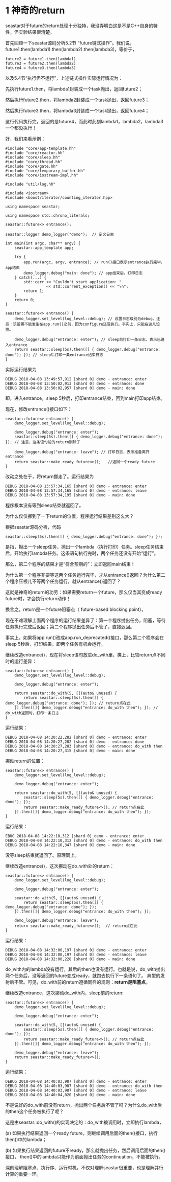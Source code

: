 # 1 神奇的return

seastar对于future的return处理十分独特，我没弄明白这是不是C++自身的特性，但实验结果很清楚。

首先回顾一下seastar源码分析5.2节 “future链式操作”。我们说， future1.then(lambda1).then(lambda2).then(lambda3)，等价于，

	future2 = future1.then(lambda1)
	future3 = future2.then(lambda2)
	future4 = future3.then(lambda3)

以及5.4节“执行但不运行”，上述链式操作实际运行情况为：

先执行future1.then，将lambda1封装成一个task抛出，返回future2；

然后执行future2.then，将lambda2封装成一个task抛出，返回future3；

然后执行future3.then，将lambda3封装成一个task抛出，返回future4；

这行代码执行完，返回的是future4，而此时此刻lambda1，lambda2，lambda3一个都没执行！

好，我们来看示例：

	#include "core/app-template.hh"
	#include "core/reactor.hh"
	#include "core/sleep.hh"
	#include "core/thread.hh"
	#include "core/gate.hh"
	#include "core/temporary_buffer.hh"
	#include "core/iostream-impl.hh"
	
	#include "util/log.hh"
	
	#include <iostream>
	#include <boost/iterator/counting_iterator.hpp>
	
	using namespace seastar;
	
	using namespace std::chrono_literals;
	
	seastar::future<> entrance();
	
	seastar::logger demo_logger("demo");  // 定义日志
	
	int main(int argc, char** argv) {
	    seastar::app_template app;
	
	    try {
	        app.run(argc, argv, entrance); // run()接口表示entrance执行完毕，app结束
	        demo_logger.debug("main: done"); // app结束后，打印日志
	    } catch(...) {
	        std::cerr << "Couldn't start application: "
	                  << std::current_exception() << "\n";
	        return 1;
	    }
	    return 0;
	}
	
	seastar::future<> entrance() {
	    demo_logger.set_level(log_level::debug); // 设置日志级别为debug。注意：该设置不能发生在app.run()之前，因为configure还没执行。事实上，只能在这儿设置。
	
	    demo_logger.debug("entrance: enter"); // sleep前打印一条日志，表示已进入entrance
	    return seastar::sleep(5s).then([] { demo_logger.debug("entrance: done"); }); // sleep后打印一条entrance结束日志
	}
	
实际运行结果为
	
	DEBUG 2018-04-08 13:49:57,912 [shard 0] demo - entrance: enter
	DEBUG 2018-04-08 13:50:02,913 [shard 0] demo - entrance: done
	DEBUG 2018-04-08 13:50:02,957 [shard 0] demo - main: done

即，进入entrance，sleep 5秒后，打印entrance结束，回到main打印app结束。 

现在，修改entrance()接口如下：

	seastar::future<> entrance() {
	    demo_logger.set_level(log_level::debug);
	
	    demo_logger.debug("entrance: enter");
	    seastar::sleep(5s).then([] { demo_logger.debug("entrance: done"); }); // 注意，这条语句前的return删除了
	
	    demo_logger.debug("entrance: leave"); // 打印日志，表示准备离开entrance
	    return seastar::make_ready_future<>();   //返回一个ready future 
	}

改动之处在于，将return挪走了。运行结果为
	
	DEBUG 2018-04-08 13:57:34,165 [shard 0] demo - entrance: enter
	DEBUG 2018-04-08 13:57:34,165 [shard 0] demo - entrance: leave
	DEBUG 2018-04-08 13:57:34,195 [shard 0] demo - main: done

程序根本没有等到sleep结束就返回了。

为什么仅仅挪到了一下return的位置，程序运行结果差别这么大？

根据seastar源码分析，代码
	
	seastar::sleep(5s).then([] { demo_logger.debug("entrance: done"); });

是指，抛出一个sleep任务，抛出一个lambda（执行打印）任务。sleep任务结束后，开始执行lambda任务。这条语句执行完时，两个任务还没有开始“运行”。

那么，第二个程序的结果才是“符合预期的”：立即返回main结束！

为什么第一个程序非要等这两个任务运行完毕，才从entrance()返回？为什么第二个程序压根儿不等两个任务运行，就从entrance()返回了？

这就是神奇的return的功劳：如果需要return一个future，那么仅当其变成ready future时，才会执行return动作！

换言之，return是一个future阻塞点（ future-based blocking point）。

现在不难理解上面两个程序的运行结果差异了：第一个程序抛出任务，阻塞，等待任务执行完成后返回；第二个程序抛出任务后不管了，直接返回。

事实上，如果将app.run()改成app.run\_deprecated()接口，那么第二个程序会在sleep 5秒后，打印结果，即两个任务有机会运行。

继续改造entrance()，现在将sleep语句放进do_with里，类上，比较return点不同时的运行差异：

	seastar::future<> entrance() {
	    demo_logger.set_level(log_level::debug);
	
	    demo_logger.debug("entrance: enter");
	    
	    return seastar::do_with(5, [](auto& unused) {
	        return seastar::sleep(5s).then([] { demo_logger.debug("entrance: done"); }); // return点在此
	    }).then([]{ demo_logger.debug("entrance: do_with then"); }); // do_with返回时，打印一条日志
	}

运行结果：

	DEBUG 2018-04-08 14:20:22,282 [shard 0] demo - entrance: enter
	DEBUG 2018-04-08 14:20:27,282 [shard 0] demo - entrance: done
	DEBUG 2018-04-08 14:20:27,283 [shard 0] demo - entrance: do_with then
	DEBUG 2018-04-08 14:20:27,315 [shard 0] demo - main: done

挪动return的位置：

	seastar::future<> entrance() {
	    demo_logger.set_level(log_level::debug);
	
	    demo_logger.debug("entrance: enter");
	    
	    return seastar::do_with(5, [](auto& unused) {
	        seastar::sleep(5s).then([] { demo_logger.debug("entrance: done"); });
	        return seastar::make_ready_future<>(); // return点在此
	    }).then([]{ demo_logger.debug("entrance: do_with then"); });
	}

运行结果：

	EBUG 2018-04-08 14:22:10,312 [shard 0] demo - entrance: enter
	DEBUG 2018-04-08 14:22:10,312 [shard 0] demo - entrance: do_with then
	DEBUG 2018-04-08 14:22:10,347 [shard 0] demo - main: done

没等sleep结束就返回了。原理同上。

继续改造entrance()，这次挪动在do\_with处的return：
	
	seastar::future<> entrance() {
	    demo_logger.set_level(log_level::debug);
	
	    demo_logger.debug("entrance: enter");
	
	    seastar::do_with(5, [](auto& unused) {
	        return seastar::sleep(5s).then([] { demo_logger.debug("entrance: done"); });
	    }).then([]{ demo_logger.debug("entrance: do_with then"); });
	
	    demo_logger.debug("entrance: leave");
	    return seastar::make_ready_future<>();  // return点在此
	}

运行结果：

	DEBUG 2018-04-08 14:32:00,197 [shard 0] demo - entrance: enter
	DEBUG 2018-04-08 14:32:00,197 [shard 0] demo - entrance: leave
	DEBUG 2018-04-08 14:32:00,228 [shard 0] demo - main: done

do\_with内的lambda没有运行，其后的then也没有运行。也就是说，do\_with抛出两个任务后，没等返回的future变成ready，就跑去执行下一条语句了。
典型的发射后不管。可见，do\_with前的return遵循同样的规则：**return是阻塞点**。 

继续改造entrance，这次挪动do\_with内，sleep前的return:

	seastar::future<> entrance() {
	    demo_logger.set_level(log_level::debug);
	
	    demo_logger.debug("entrance: enter");
	
	    seastar::do_with(5, [](auto& unused) {
	        seastar::sleep(5s).then([] { demo_logger.debug("entrance: done"); });
	        return seastar::make_ready_future<>(); // return点在此
	    }).then([]{ demo_logger.debug("entrance: do_with then"); });
	
	    demo_logger.debug("entrance: leave");
	    return seastar::make_ready_future<>();
	}

运行结果：

	DEBUG 2018-04-08 14:40:03,987 [shard 0] demo - entrance: enter
	DEBUG 2018-04-08 14:40:03,987 [shard 0] demo - entrance: do_with then
	DEBUG 2018-04-08 14:40:03,987 [shard 0] demo - entrance: leave
	DEBUG 2018-04-08 14:40:04,020 [shard 0] demo - main: done

不是说好的do\_with前没有return，抛出两个任务后不管了吗？为什么do\_with后的then这个任务被执行了呢？

这是由seastar::do\_with()的实现决定的：do\_with被调用时，立即执行lambda，

(a) 如果执行结果返回一个ready future，则继续调用后面的then()接口，执行then()中的lambda；

(b) 如果执行结果返回的future不ready，那么就抛出任务，然后调用后面的then()接口， then()中的lambda只能作为前面抛出任务的continuation，不能被执行。

深刻理解阻塞点、执行序、运行时机，不仅对理解seastar很重要，也是理解并行计算的重要一环。